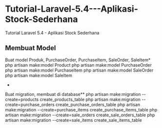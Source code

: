 # Tutorial-Laravel-5.4---Aplikasi-Stock-Sederhana
Tutorial Laravel 5.4 - Aplikasi Stock Sederhana


Membuat Model
-
Buat model Produk, PurchaseOrder, PurchaseItem, 
SaleOrder, SaleItem*
php artisan make:model Product
php artisan make:model PurchaseOrder
php artisan make:model PurchaseItem
php artisan make:model SaleOrder
php artisan make:model SaleItem


-
Buat migration, membuat di database**
php artisan make:migration --create=products create_products_table
php artisan make:migration --create=purchase_orders create_purchase_orders_table
php artisan make:migration --create=purchase_items create_purchase_items_table
php artisan make:migration --create=sale_orders create_sale_orders_table
php artisan make:migration --create=sale_items create_sale_items_table